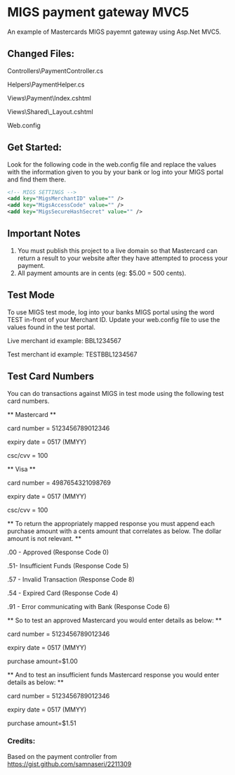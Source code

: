 # MIGS payment gateway MVC5

An example of Mastercards MIGS payemnt gateway using Asp.Net MVC5.

## Changed Files:

Controllers\PaymentController.cs

Helpers\PaymentHelper.cs

Views\Payment\Index.cshtml

Views\Shared\\_Layout.cshtml

Web.config

## Get Started:

Look for the following code in the web.config file and replace the values with the information given to you by your bank or log into your MIGS portal and find them there. 

```xml
<!-- MIGS SETTINGS -->
<add key="MigsMerchantID" value="" />
<add key="MigsAccessCode" value="" />
<add key="MigsSecureHashSecret" value="" />
```
## Important Notes

1. You must publish this project to a live domain so that Mastercard can return a result to your website after they have attempted to process your payment.
2. All payment amounts are in cents (eg: $5.00 = 500 cents).

## Test Mode

To use MIGS test mode, log into your banks MIGS portal using the word TEST in-front of your Merchant ID. Update your web.config file to use the values found in the test portal.

Live merchant id example: BBL1234567

Test merchant id example: TESTBBL1234567

## Test Card Numbers

You can do transactions against MIGS in test mode using the following test card numbers.

** Mastercard **

card number = 5123456789012346

expiry date = 0517 (MMYY)

csc/cvv = 100


** Visa **

card number = 4987654321098769

expiry date = 0517 (MMYY)

csc/cvv = 100


** To return the appropriately mapped response you must append each purchase amount with a cents amount that correlates as below. The dollar amount is not relevant. **

.00 - Approved (Response Code 0)

.51- Insufficient Funds (Response Code 5)

.57 - Invalid Transaction (Response Code 8)

.54 - Expired Card (Response Code 4)

.91 - Error communicating with Bank (Response Code 6)


** So to test an approved Mastercard you would enter details as below: **

card number = 5123456789012346

expiry date = 0517 (MMYY)

purchase amount=$1.00


** And to test an insufficient funds Mastercard response you would enter details as below: **

card number = 5123456789012346

expiry date = 0517 (MMYY)

purchase amount=$1.51

### Credits:

Based on the payment controller from https://gist.github.com/samnaseri/2211309
